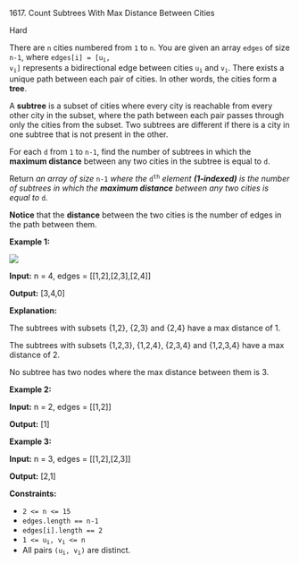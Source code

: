 1617\. Count Subtrees With Max Distance Between Cities

Hard

There are `n` cities numbered from `1` to `n`. You are given an array `edges` of size `n-1`, where <code>edges[i] = [u<sub>i</sub>, v<sub>i</sub>]</code> represents a bidirectional edge between cities <code>u<sub>i</sub></code> and <code>v<sub>i</sub></code>. There exists a unique path between each pair of cities. In other words, the cities form a **tree**.

A **subtree** is a subset of cities where every city is reachable from every other city in the subset, where the path between each pair passes through only the cities from the subset. Two subtrees are different if there is a city in one subtree that is not present in the other.

For each `d` from `1` to `n-1`, find the number of subtrees in which the **maximum distance** between any two cities in the subtree is equal to `d`.

Return _an array of size_ `n-1` _where the_ <code>d<sup>th</sup></code> _element **(1-indexed)** is the number of subtrees in which the **maximum distance** between any two cities is equal to_ `d`.

**Notice** that the **distance** between the two cities is the number of edges in the path between them.

**Example 1:**

**![](https://assets.leetcode.com/uploads/2020/09/21/p1.png)**

**Input:** n = 4, edges = [[1,2],[2,3],[2,4]]

**Output:** [3,4,0]

**Explanation:** 

The subtrees with subsets {1,2}, {2,3} and {2,4} have a max distance of 1. 

The subtrees with subsets {1,2,3}, {1,2,4}, {2,3,4} and {1,2,3,4} have a max distance of 2. 

No subtree has two nodes where the max distance between them is 3.

**Example 2:**

**Input:** n = 2, edges = [[1,2]]

**Output:** [1]

**Example 3:**

**Input:** n = 3, edges = [[1,2],[2,3]]

**Output:** [2,1]

**Constraints:**

*   `2 <= n <= 15`
*   `edges.length == n-1`
*   `edges[i].length == 2`
*   <code>1 <= u<sub>i</sub>, v<sub>i</sub> <= n</code>
*   All pairs <code>(u<sub>i</sub>, v<sub>i</sub>)</code> are distinct.